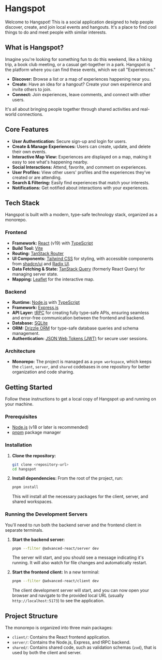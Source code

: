 # Hangspot

Welcome to Hangspot! This is a social application designed to help people discover, create, and join local events and hangouts. It's a place to find cool things to do and meet people with similar interests.

## What is Hangspot?

Imagine you're looking for something fun to do this weekend, like a hiking trip, a book club meeting, or a casual get-together in a park. Hangspot is the platform where you can find these events, which we call "Experiences."

- **Discover:** Browse a list or a map of experiences happening near you.
- **Create:** Have an idea for a hangout? Create your own experience and invite others to join.
- **Connect:** Join experiences, leave comments, and connect with other users.

It's all about bringing people together through shared activities and real-world connections.

## Core Features

- **User Authentication:** Secure sign-up and login for users.
- **Create & Manage Experiences:** Users can create, update, and delete their own events.
- **Interactive Map View:** Experiences are displayed on a map, making it easy to see what's happening nearby.
- **Social Interactions:** Attend, favorite, and comment on experiences.
- **User Profiles:** View other users' profiles and the experiences they've created or are attending.
- **Search & Filtering:** Easily find experiences that match your interests.
- **Notifications:** Get notified about interactions with your experiences.

## Tech Stack

Hangspot is built with a modern, type-safe technology stack, organized as a monorepo.

### Frontend

- **Framework:** [React](https://react.dev/) (v19) with [TypeScript](https://www.typescriptlang.org/)
- **Build Tool:** [Vite](https://vitejs.dev/)
- **Routing:** [TanStack Router](https://tanstack.com/router)
- **UI Components:** [Tailwind CSS](https://tailwindcss.com/) for styling, with accessible components from [shadcn/ui](https://ui.shadcn.com/) and [Radix UI](https://www.radix-ui.com/).
- **Data Fetching & State:** [TanStack Query](https://tanstack.com/query) (formerly React Query) for managing server state.
- **Mapping:** [Leaflet](https://leafletjs.com/) for the interactive map.

### Backend

- **Runtime:** [Node.js](https://nodejs.org/) with [TypeScript](https://www.typescriptlang.org/)
- **Framework:** [Express.js](https://expressjs.com/)
- **API Layer:** [tRPC](https://trpc.io/) for creating fully type-safe APIs, ensuring seamless and error-free communication between the frontend and backend.
- **Database:** [SQLite](https://www.sqlite.org/index.html)
- **ORM:** [Drizzle ORM](https://orm.drizzle.team/) for type-safe database queries and schema management.
- **Authentication:** [JSON Web Tokens (JWT)](https://jwt.io/) for secure user sessions.

### Architecture

- **Monorepo:** The project is managed as a `pnpm workspace`, which keeps the `client`, `server`, and `shared` codebases in one repository for better organization and code sharing.

## Getting Started

Follow these instructions to get a local copy of Hangspot up and running on your machine.

### Prerequisites

- [Node.js](https://nodejs.org/en) (v18 or later is recommended)
- [pnpm](https://pnpm.io/installation) package manager

### Installation

1.  **Clone the repository:**

    ```sh
    git clone <repository-url>
    cd hangspot
    ```

2.  **Install dependencies:**
    From the root of the project, run:
    ```sh
    pnpm install
    ```
    This will install all the necessary packages for the client, server, and shared workspaces.

### Running the Development Servers

You'll need to run both the backend server and the frontend client in separate terminals.

1.  **Start the backend server:**

    ```sh
    pnpm --filter @advanced-react/server dev
    ```

    The server will start, and you should see a message indicating it's running. It will also watch for file changes and automatically restart.

2.  **Start the frontend client:**
    In a new terminal:
    ```sh
    pnpm --filter @advanced-react/client dev
    ```
    The client development server will start, and you can now open your browser and navigate to the provided local URL (usually `http://localhost:5173`) to see the application.

## Project Structure

The monorepo is organized into three main packages:

- `client/`: Contains the React frontend application.
- `server/`: Contains the Node.js, Express, and tRPC backend.
- `shared/`: Contains shared code, such as validation schemas (`zod`), that is used by both the client and server.
